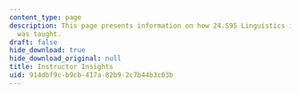 ```yaml
---
content_type: page
description: This page presents information on how 24.S95 Linguistics in K-12 Education
  was taught.
draft: false
hide_download: true
hide_download_original: null
title: Instructor Insights
uid: 914dbf9c-b9cb-417a-82b9-2c7b44b3c03b
---
```

